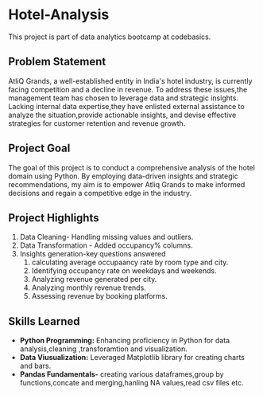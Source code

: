# Hotel-Analysis
This project is part of data analytics bootcamp at codebasics.
  
## Problem Statement

AtliQ Grands, a well-established entity in India's hotel industry, is currently facing competition and a decline in revenue.  To address these issues,the management team has
chosen to leverage data and strategic insights. Lacking internal data expertise,they have enlisted external assistance to analyze the situation,provide actionable insights,
and devise effective strategies for customer retention and revenue growth.

## Project Goal

The goal of this project is to conduct a comprehensive analysis of the hotel domain using Python. By employing data-driven insights and strategic recommendations,
my  aim is to empower Atliq Grands to make informed decisions and regain a competitive edge in the industry.

## Project Highlights

1. Data Cleaning- Handling missing values and outliers.
2. Data Transformation - Added occupancy% columns.
3. Insights generation-key questions answered 
   1. calculating average  occupaancy rate by room type and city. 
   2. Identifying occupancy rate on weekdays and weekends.
   3. Analyzing  revenue generated per city.
   4. Analyzing monthly revenue trends.
   5. Assessing revenue by booking platforms.

## Skills Learned
- **Python Programming:** Enhancing proficiency in Python for data analysis,cleaning ,transforamtion and visualization.
- **Data Viusualization:** Leveraged Matplotlib library for creating charts and bars.
- **Pandas Fundamentals-** creating various dataframes,group by functions,concate and merging,hanling NA values,read csv files etc.
